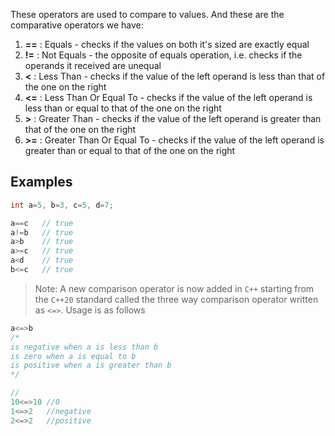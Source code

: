 These operators are used to compare to values. And these are the comparative operators we have:
1. **\=\=** : Equals - checks if the values on both it's sized are exactly equal
2. **!\=** : Not Equals - the opposite of equals operation, i.e. checks if the operands it received are unequal
3. **<** : Less Than - checks if the value of the left operand is less than that of the one on the right
4. **<=** : Less Than Or Equal To - checks if the value of the left operand is less than or equal to that of the one on the right
5. **>** : Greater Than - checks if the value of the left operand is greater than that of the one on the right
6. **>=** : Greater Than Or Equal To - checks if the value of the left operand is greater than or equal to that of the one on the right

## Examples
```c
int a=5, b=3, c=5, d=7;

a==c   // true
a!=b   // true
a>b    // true
a>=c   // true
a<d    // true
b<=c   // true  
```

> Note: A new comparison operator is now added in `C++` starting from the `C++20` standard called the three way comparison operator written as `<=>`. Usage is as follows

```c++
a<=>b
/*
is negative when a is less than b
is zero when a is equal to b
is positive when a is greater than b
*/

//
10<=>10 //0
1<=>2   //negative
2<=>2   //positive
```
